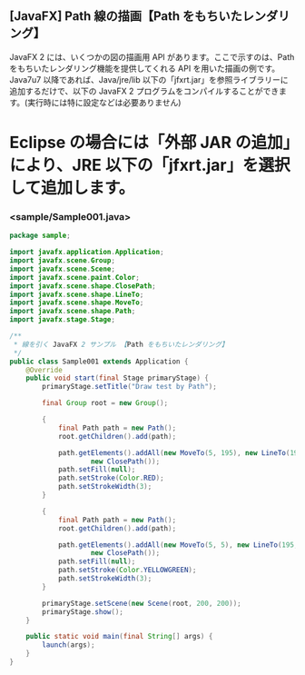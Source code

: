 ## [JavaFX] Path 線の描画【Path をもちいたレンダリング】

JavaFX 2 には、いくつかの図の描画用 API があります。ここで示すのは、Path をもちいたレンダリング機能を提供してくれる API を用いた描画の例です。
Java7u7 以降であれば、Java/jre/lib 以下の「jfxrt.jar」を参照ライブラリーに追加するだけで、以下の JavaFX 2 プログラムをコンパイルすることができます。(実行時には特に設定などは必要ありません)
# Eclipse の場合には「外部 JAR の追加」により、JRE 以下の「jfxrt.jar」を選択して追加します。

### <sample/Sample001.java>


```java
package sample;

import javafx.application.Application;
import javafx.scene.Group;
import javafx.scene.Scene;
import javafx.scene.paint.Color;
import javafx.scene.shape.ClosePath;
import javafx.scene.shape.LineTo;
import javafx.scene.shape.MoveTo;
import javafx.scene.shape.Path;
import javafx.stage.Stage;

/**
 * 線を引く JavaFX 2 サンプル 【Path をもちいたレンダリング】
 */
public class Sample001 extends Application {
	@Override
	public void start(final Stage primaryStage) {
		primaryStage.setTitle("Draw test by Path");

		final Group root = new Group();

		{
			final Path path = new Path();
			root.getChildren().add(path);

			path.getElements().addAll(new MoveTo(5, 195), new LineTo(195, 5),
					new ClosePath());
			path.setFill(null);
			path.setStroke(Color.RED);
			path.setStrokeWidth(3);
		}

		{
			final Path path = new Path();
			root.getChildren().add(path);

			path.getElements().addAll(new MoveTo(5, 5), new LineTo(195, 195),
					new ClosePath());
			path.setFill(null);
			path.setStroke(Color.YELLOWGREEN);
			path.setStrokeWidth(3);
		}

		primaryStage.setScene(new Scene(root, 200, 200));
		primaryStage.show();
	}

	public static void main(final String[] args) {
		launch(args);
	}
}
```


